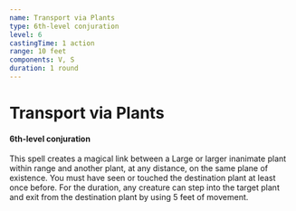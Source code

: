 ```yaml
---
name: Transport via Plants
type: 6th-level conjuration
level: 6
castingTime: 1 action
range: 10 feet
components: V, S
duration: 1 round
---
```


# Transport via Plants

#### 6th-level conjuration

This spell creates a magical link between a Large or larger inanimate plant within range and another plant, at any distance, on the same plane of existence. You must have seen or touched the destination plant at least once before. For the duration, any creature can step into the target plant and exit from the destination plant by using 5 feet of movement.
